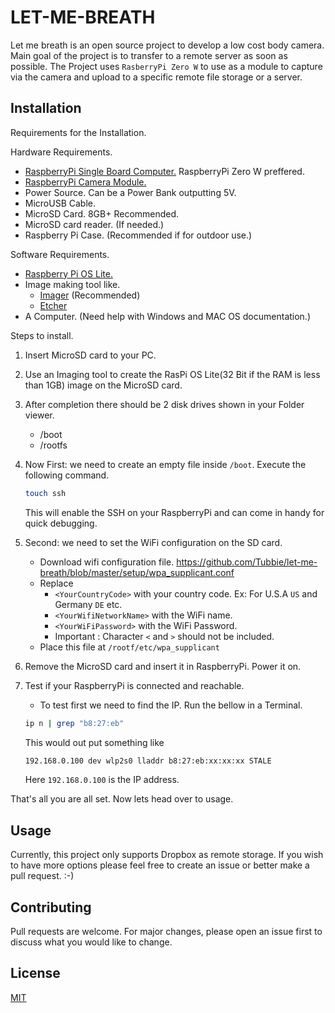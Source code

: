 # LET-ME-BREATH

Let me breath is an open source project to develop a low cost body camera.  
Main goal of the project is to transfer to a remote server as soon as possible.
The Project uses `RasberryPi Zero W` to use as a module
to capture via the camera and upload to a specific remote file storage or a server.

## Installation

Requirements for the Installation.

Hardware Requirements.
* [RaspberryPi Single Board Computer.](https://www.raspberrypi.org/) RaspberryPi Zero W preffered.
* [RaspberryPi Camera Module.](https://www.raspberrypi.org/products/camera-module-v2/)
* Power Source. Can be a Power Bank outputting 5V.
* MicroUSB Cable.
* MicroSD Card. 8GB+ Recommended.
* MicroSD card reader. (If needed.)
* Raspberry Pi Case. (Recommended if for outdoor use.)

Software Requirements.
* [Raspberry Pi OS Lite.](https://www.raspberrypi.org/downloads/)
* Image making tool like.
    * [Imager](https://www.raspberrypi.org/downloads/) (Recommended)
    * [Etcher](https://www.balena.io/etcher/)
* A Computer. (Need help with Windows and MAC OS documentation.)


Steps to install.
1. Insert MicroSD card to your PC.
2. Use an Imaging tool to create the RasPi OS Lite(32 Bit if the RAM is less than 1GB) image on the MicroSD card.
3. After completion there should be 2 disk drives shown in your Folder viewer.
    * /boot
    * /rootfs
4. Now First: we need to create an empty file inside `/boot`. Execute the following command.
    ```bash
    touch ssh
   ```
   This will enable the SSH on your RaspberryPi and can come in handy for quick debugging.
5. Second: we need to set the WiFi configuration on the SD card.
    * Download wifi configuration file. https://github.com/Tubbie/let-me-breath/blob/master/setup/wpa_supplicant.conf
    * Replace
         * `<YourCountryCode>` with your country code.  Ex: For U.S.A `US` and Germany `DE` etc.
         * `<YourWifiNetworkName>` with the WiFi name.
         * `<YourWiFiPassword>` with the WiFi Password.
         * Important : Character `<` and `>` should not be included.
    * Place this file at `/rootf/etc/wpa_supplicant`

6. Remove the MicroSD card and insert it in RaspberryPi. Power it on.
7. Test if your RaspberryPi is connected and reachable.
    * To test first we need to find the IP. Run the bellow in a Terminal.
    ```bash
   ip n | grep "b8:27:eb"
    ```
   This would out put something like
   ```bash
   192.168.0.100 dev wlp2s0 lladdr b8:27:eb:xx:xx:xx STALE
   ```
   Here `192.168.0.100` is the IP address.

That's all you are all set. Now lets head over to usage.

## Usage

Currently, this project only supports Dropbox as remote storage. If you wish to have more options please feel free to create an issue or better make a pull request. :-)




## Contributing
Pull requests are welcome. For major changes, please open an issue first to discuss what you would like to change.

## License
[MIT](https://choosealicense.com/licenses/gpl-3.0/)
